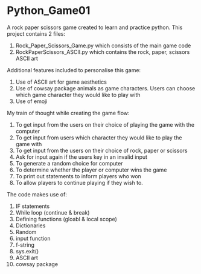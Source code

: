 # Python_Game01
A rock paper scissors game created to learn and practice python. This project contains 2 files:
1) Rock_Paper_Scissors_Game.py which consists of the main game code
2) RockPaperScissors_ASCII.py which contains the rock, paper, scissors ASCII art

Additional features included to personalise this game:
1) Use of ASCII art for game aesthetics 
2) Use of cowsay package animals as game characters. Users can choose which game character they would like to play with
3) Use of emoji

My train of thought while creating the game flow:
1) To get input from the users on their choice of playing the game with the computer
2) To get input from users which character they would like to play the game with
3) To get input from the users on their choice of rock, paper or scissors
4) Ask for input again if the users key in an invalid input
5) To generate a random choice for computer
6) To determine whether the player or computer wins the game
7) To print out statements to inform players who won
8) To allow players to continue playing if they wish to.
   
The code makes use of:
1) IF statements
2) While loop (continue & break)
3) Defining functions (gloabl & local scope)
4) Dictionaries
5) Random
6) input function
7) f-string
8) sys.exit()
9) ASCII art
10) cowsay package
